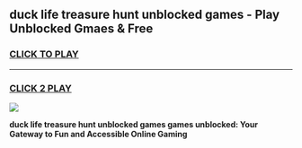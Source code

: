 
## duck life treasure hunt unblocked games - Play Unblocked Gmaes & Free
<h3>
<a href="https://news.freeplayer.one?title=duck_life_treasure_hunt_unblocked_games&ref=23F">CLICK TO PLAY</a></h3>
<hr>

<h3>
<a href="https://news.freeplayer.one?title=duck_life_treasure_hunt_unblocked_games&ref=23F">CLICK 2 PLAY</a>
  
</h3>

<a href="https://news.freeplayer.one?title=duck_life_treasure_hunt_unblocked_games&ref=23F/"><img src="https://clearcache.store/games.png"></a>


**duck life treasure hunt unblocked games games unblocked: Your Gateway to Fun and Accessible Online Gaming**
